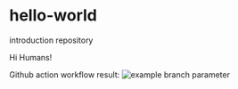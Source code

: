 # hello-world
introduction repository

Hi Humans!


Github action workflow result: ![example branch parameter](https://github.com/github/docs/actions/workflows/main.yml/badge.svg?branch=feature-1)
